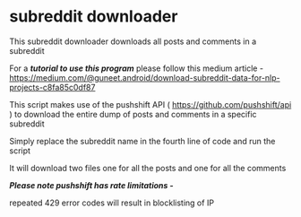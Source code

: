 # subreddit downloader

This subreddit downloader downloads all posts and comments in a subreddit

For a ***tutorial to use this program*** please follow this medium article - https://medium.com/@guneet.android/download-subreddit-data-for-nlp-projects-c8fa85c0df87

This script makes use of the pushshift API ( https://github.com/pushshift/api ) to download the entire dump of posts and comments in a specific subreddit

Simply replace the subreddit name in the fourth line of code and run the script

It will download two files one for all the posts and one for all the comments 


***Please note pushshift has rate limitations -***

repeated 429 error codes will result in blocklisting of IP


